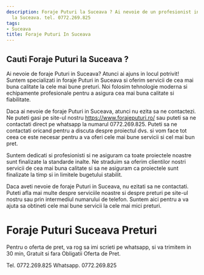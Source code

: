 ```yaml
---
description: Foraje Puturi la Suceava ? Ai nevoie de un profesionist in Foraje Puturi
  la Suceava. tel. 0772.269.825
tags:
- Suceava
title: Foraje Puturi In Suceava
---
```



## Cauti Foraje Puturi la Suceava ?

Ai nevoie de foraje Puturi in Suceava? Atunci ai ajuns in locul potrivit! Suntem specializati in foraje Puturi in Suceava si oferim servicii de cea mai buna calitate la cele mai bune preturi. Noi folosim tehnologie moderna si echipamente profesionale pentru a asigura cea mai buna calitate si fiabilitate.

Daca ai nevoie de foraje Puturi in Suceava, atunci nu ezita sa ne contactezi. Ne puteti gasi pe site-ul nostru https://www.forajeputuri.ro/ sau puteti sa ne contactati direct pe whatsapp la numarul 0772.269.825. Puteti sa ne contactati oricand pentru a discuta despre proiectul dvs. si vom face tot ceea ce este necesar pentru a va oferi cele mai bune servicii si cel mai bun pret.

Suntem dedicati si profesionisti si ne asiguram ca toate proiectele noastre sunt finalizate la standarde inalte. Ne straduim sa oferim clientilor nostri servicii de cea mai buna calitate si sa ne asiguram ca proiectele sunt finalizate la timp si in limitele bugetului stabilit.

Daca aveti nevoie de foraje Puturi in Suceava, nu ezitati sa ne contactati. Puteti afla mai multe despre serviciile noastre si despre preturi pe site-ul nostru sau prin intermediul numarului de telefon. Suntem aici pentru a va ajuta sa obtineti cele mai bune servicii la cele mai mici preturi.

# Foraje Puturi Suceava Preturi
Pentru o oferta de pret, va rog sa imi scrieti pe whatsapp, si va trimitem in 30 min, Gratuit si fara Obligatii Oferta de Pret.

Tel. 0772.269.825
Whatsapp. 0772.269.825